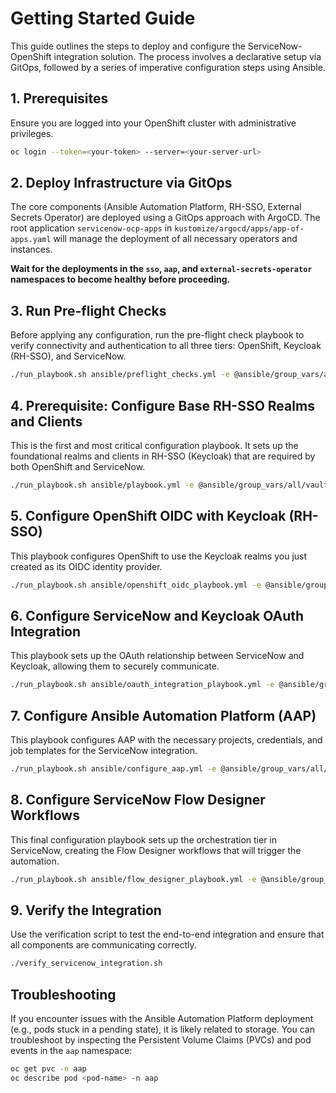# Getting Started Guide

This guide outlines the steps to deploy and configure the ServiceNow-OpenShift integration solution. The process involves a declarative setup via GitOps, followed by a series of imperative configuration steps using Ansible.

## 1. Prerequisites

Ensure you are logged into your OpenShift cluster with administrative privileges.

```bash
oc login --token=<your-token> --server=<your-server-url>
```

## 2. Deploy Infrastructure via GitOps

The core components (Ansible Automation Platform, RH-SSO, External Secrets Operator) are deployed using a GitOps approach with ArgoCD. The root application `servicenow-ocp-apps` in `kustomize/argocd/apps/app-of-apps.yaml` will manage the deployment of all necessary operators and instances.

**Wait for the deployments in the `sso`, `aap`, and `external-secrets-operator` namespaces to become healthy before proceeding.**

## 3. Run Pre-flight Checks

Before applying any configuration, run the pre-flight check playbook to verify connectivity and authentication to all three tiers: OpenShift, Keycloak (RH-SSO), and ServiceNow.

```bash
./run_playbook.sh ansible/preflight_checks.yml -e @ansible/group_vars/all/vault.yml  --vault-password-file .vault_pass -m stdout
```

## 4. Prerequisite: Configure Base RH-SSO Realms and Clients

This is the first and most critical configuration playbook. It sets up the foundational realms and clients in RH-SSO (Keycloak) that are required by both OpenShift and ServiceNow.

```bash
./run_playbook.sh ansible/playbook.yml -e @ansible/group_vars/all/vault.yml  --vault-password-file .vault_pass -m stdout
```

## 5. Configure OpenShift OIDC with Keycloak (RH-SSO)

This playbook configures OpenShift to use the Keycloak realms you just created as its OIDC identity provider.

```bash
./run_playbook.sh ansible/openshift_oidc_playbook.yml -e @ansible/group_vars/all/vault.yml  --vault-password-file .vault_pass -m stdout
```

## 6. Configure ServiceNow and Keycloak OAuth Integration

This playbook sets up the OAuth relationship between ServiceNow and Keycloak, allowing them to securely communicate.

```bash
./run_playbook.sh ansible/oauth_integration_playbook.yml -e @ansible/group_vars/all/vault.yml  --vault-password-file .vault_pass -m stdout
```

## 7. Configure Ansible Automation Platform (AAP)

This playbook configures AAP with the necessary projects, credentials, and job templates for the ServiceNow integration.

```bash
./run_playbook.sh ansible/configure_aap.yml -e @ansible/group_vars/all/vault.yml  --vault-password-file .vault_pass -m stdout
```

## 8. Configure ServiceNow Flow Designer Workflows

This final configuration playbook sets up the orchestration tier in ServiceNow, creating the Flow Designer workflows that will trigger the automation.

```bash
./run_playbook.sh ansible/flow_designer_playbook.yml -e @ansible/group_vars/all/vault.yml  --vault-password-file .vault_pass -m stdout
```

## 9. Verify the Integration

Use the verification script to test the end-to-end integration and ensure that all components are communicating correctly.

```bash
./verify_servicenow_integration.sh
```

## Troubleshooting

If you encounter issues with the Ansible Automation Platform deployment (e.g., pods stuck in a pending state), it is likely related to storage. You can troubleshoot by inspecting the Persistent Volume Claims (PVCs) and pod events in the `aap` namespace:

```bash
oc get pvc -n aap
oc describe pod <pod-name> -n aap
```